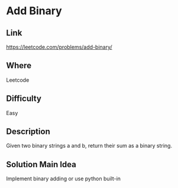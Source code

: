 # Add Binary

## Link

https://leetcode.com/problems/add-binary/

## Where

Leetcode

## Difficulty

Easy

## Description

Given two binary strings a and b, return their sum as a binary string.

## Solution Main Idea

Implement binary adding or use python built-in
